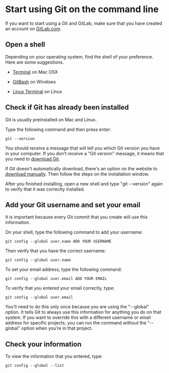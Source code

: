 # Start using Git on the command line

If you want to start using a Git and GitLab, make sure that you have created an account on [GitLab.com](https://about.gitlab.com/).

## Open a shell

Depending on your operating system, find the shell of your preference. Here are some suggestions.

- [Terminal](http://blog.teamtreehouse.com/introduction-to-the-mac-os-x-command-line) on  Mac OSX

- [GitBash](https://msysgit.github.io) on Windows

- [Linux Terminal](http://www.howtogeek.com/140679/beginner-geek-how-to-start-using-the-linux-terminal/) on Linux

## Check if Git has already been installed

Git is usually preinstalled on Mac and Linux.

Type the following command and then press enter:
```
git --version
```

You should receive a message that will tell you which Git version you have in your computer. If you don’t receive a "Git version" message, it means that you need to [download Git](https://git-scm.com/book/en/v2/Getting-Started-Installing-Git).

If Git doesn't automatically download, there's an option on the website to [download manually](https://git-scm.com/downloads). Then follow the steps on the installation window.

After you finished installing, open a new shell and type "git --version" again to verify that it was correctly installed.

## Add your Git username and set your email

It is important because every Git commit that you create will use this information.

On your shell, type the following command to add your username:
```
git config --global user.name ADD YOUR USERNAME
```

Then verify that you have the correct username:
```
git config --global user.name
```

To set your email address, type the following command:
```
git config --global user.email ADD YOUR EMAIL
```

To verify that you entered your email correctly, type:
```
git config --global user.email
```

You'll need to do this only once because you are using the "--global" option. It tells Git to always use this information for anything you do on that system. If you want to override this with a different username or email address for specific projects, you can run the command without the "--global" option when you’re in that project.

## Check your information

To view the information that you entered, type:
```
git config --global --list
```
